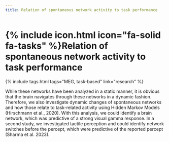 ```yaml
---
title: Relation of spontaneous network activity to task performance
---
```

# {% include icon.html icon="fa-solid fa-tasks" %}Relation of spontaneous network activity to task performance

{% include tags.html tags="MEG, task-based" link="research" %}

<!-- Figures -->

While these networks have been analyzed in a static manner, it is obvious that the brain navigates through these networks in a dynamic fashion. Therefore, we also investigate dynamic changes of spontaneous networks and how those relate to task-related activity using Hidden Markov Models (Hirschmann et al., 2020). With this analysis, we could identify a brain network, which was predictive of a strong visual gamma response. In a second study, we investigated tactile perception and could identify network switches before the percept, which were predictive of the reported percept (Sharma et al. 2023).
<!-- Citations -->